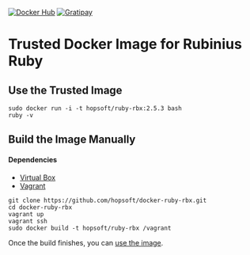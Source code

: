 [![Docker Hub](http://img.shields.io/badge/docker-hub-brightgreen.svg?style=flat)](https://registry.hub.docker.com/u/hopsoft/ruby-rbx/)
[![Gratipay](http://img.shields.io/badge/gratipay-contribute-009bef.svg?style=flat)](https://gratipay.com/hopsoft/)

# Trusted Docker Image for Rubinius Ruby

## Use the Trusted Image

```
sudo docker run -i -t hopsoft/ruby-rbx:2.5.3 bash
ruby -v
```

## Build the Image Manually

#### Dependencies

* [Virtual Box](https://www.virtualbox.org/)
* [Vagrant](http://www.vagrantup.com/)

```
git clone https://github.com/hopsoft/docker-ruby-rbx.git
cd docker-ruby-rbx
vagrant up
vagrant ssh
sudo docker build -t hopsoft/ruby-rbx /vagrant
```

Once the build finishes, you can [use the image](#use-the-trusted-image).

